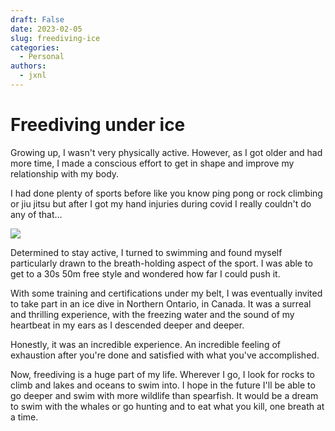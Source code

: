 ```yaml
---
draft: False
date: 2023-02-05
slug: freediving-ice
categories:
  - Personal
authors:
  - jxnl
---
```


# Freediving under ice

Growing up, I wasn't very physically active. However, as I got older and had more time, I made a conscious effort to get in shape and improve my relationship with my body.

I had done plenty of sports before like you know ping pong or rock climbing or jiu jitsu but after I got my hand injuries during covid I really couldn't do any of that...

<!-- more -->

![](./img/ice.jpeg)

Determined to stay active, I turned to swimming and found myself particularly drawn to the breath-holding aspect of the sport. I was able to get to a 30s 50m free style and wondered how far I could push it.

With some training and certifications under my belt, I was eventually invited to take part in an ice dive in Northern Ontario, in Canada. It was a surreal and thrilling experience, with the freezing water and the sound of my heartbeat in my ears as I descended deeper and deeper.

Honestly, it was an incredible experience. An incredible feeling of exhaustion after you're done and satisfied with what you've accomplished.

Now, freediving is a huge part of my life. Wherever I go, I look for rocks to climb and lakes and oceans to swim into. I hope in the future I'll be able to go deeper and swim with more wildlife than spearfish. It would be a dream to swim with the whales or go hunting and to eat what you kill, one breath at a time.

